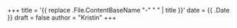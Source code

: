 +++
title = '{{ replace .File.ContentBaseName "-" " " | title }}'
date = {{ .Date }}
draft = false
author = "Kristin"
+++
